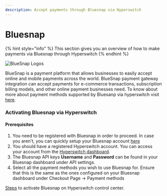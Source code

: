 ```yaml
---
description: Accept payments through Bluesnap via Hyperswitch
---
```


# Bluesnap

{% hint style="info" %}
This section gives you an overview of how to make payments via Bluesnap through Hyperswitch
{% endhint %}

![BlueSnap Logos](https://cdn2.hubspot.net/hubfs/454819/blog-files/Logo\_color.png)

BlueSnap is a payment platform that allows businesses to easily accept online and mobile payments across the world. BlueSnap payment gateway integration can accept payments for e-commerce transactions, subscription billing models, and other online payment businesses need. To know about more about payment methods supported by Bluesanp via hyperswitch visit [here](https://payswitcher.com/pm-list).

### Activating Bluesnap via Hyperswitch

#### Prerequisites

1. You need to be registered with Bluesnap in order to proceed. In case you aren't, you can quickly setup your Bluesnap account [here](https://home.bluesnap.com/)
2. You should have a registered Hyperswitch account. You can access your account from the [Hyperswitch dashboard](https://app.payswitcher.com/register).
3. The Bluesnap API keys  **Username** and **Password** can be found in your Bluesnap dashboard under API settings.
4. Select all the payment methods you wish to use Bluesnap for. Ensure that this is the same as the ones configured on your Bluesnap dashboard under Checkout Page -> Payment methods

[Steps](https://docs.payswitcher.com/hyperswitch-cloud/connectors/activate-connector-on-hyperswitch) to activate Bluesnap on Hyperswitch control center.
